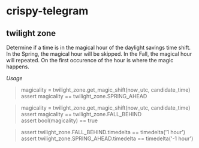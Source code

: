 # crispy-telegram

## twilight zone
Determine if a time is in the magical hour of the daylight savings time shift.
In the Spring, the magical hour will be skipped.
In the Fall, the magical hour will repeated. On the first occurence of the hour is where the magic happens.

*Usage*
> magicality = twilight_zone.get_magic_shift(now_utc, candidate_time) \
> assert magicality == twilight_zone.SPRING_AHEAD

> magicality = twilight_zone.get_magic_shift(now_utc, candidate_time) \
> assert magicality == twilight_zone.FALL_BEHIND \
> assert bool(magicality) == true

> assert twilight_zone.FALL_BEHIND.timedelta == timedelta('1 hour') \
> assert twilight_zone.SPRING_AHEAD.timedelta == timedelta('-1 hour')
